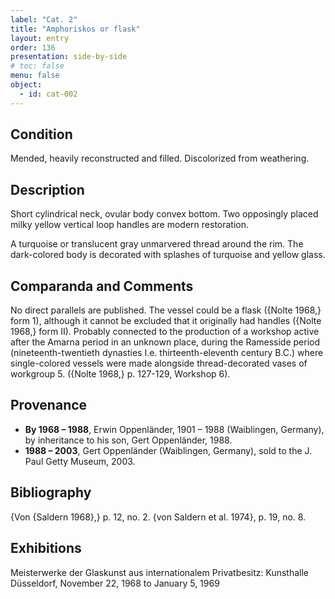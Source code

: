 ```yaml
---
label: "Cat. 2"
title: "Amphoriskos or flask"
layout: entry
order: 136
presentation: side-by-side
# toc: false
menu: false
object:
  - id: cat-002
---
```


## Condition

Mended, heavily reconstructed and filled. Discolorized from weathering. 

## Description

Short cylindrical neck, ovular body convex bottom. Two opposingly placed milky yellow vertical loop handles are modern restoration. 

A turquoise or translucent gray unmarvered thread around the rim. The dark-colored body is decorated with splashes of turquoise and yellow glass.

## Comparanda and Comments

No direct parallels are published. The vessel could be a flask ({Nolte 1968,} form 1), although it cannot be excluded that it originally had handles ({Nolte 1968,} form II). Probably connected to the production of a workshop active after the Amarna period in an unknown place, during the Ramesside period (nineteenth-twentieth dynasties I.e. thirteenth-eleventh century B.C.) where single-colored vessels were made alongside thread-decorated vases of workgroup 5. ({Nolte 1968,} p. 127-129, Workshop 6).

## Provenance

- **By 1968 – 1988**, Erwin Oppenländer, 1901 – 1988 (Waiblingen, Germany), by inheritance to his son, Gert Oppenländer, 1988.
- **1988 – 2003**, Gert Oppenländer (Waiblingen, Germany), sold to the J. Paul Getty Museum, 2003.

## Bibliography

{Von {Saldern 1968},} p. 12, no. 2.
{von Saldern et al. 1974}, p. 19, no. 8.

## Exhibitions

Meisterwerke der Glaskunst aus internationalem Privatbesitz: Kunsthalle Düsseldorf, November 22, 1968 to January 5, 1969
